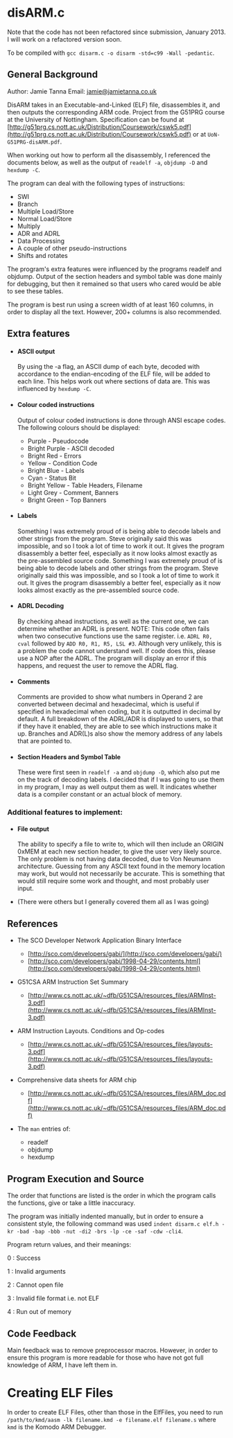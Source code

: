 disARM.c
========
 
Note that the code has not been refactored since submission, January 2013. I will work on a refactored version soon.

To be compiled with `gcc disarm.c -o disarm -std=c99 -Wall -pedantic`.

General Background 
------------------

Author: Jamie Tanna
Email:  jamie@jamietanna.co.uk

DisARM takes in an Executable-and-Linked (ELF) file, disassembles it, and then outputs the corresponding ARM code.
Project from the G51PRG course at the University of Nottingham. Specification can be found at [http://g51prg.cs.nott.ac.uk/Distribution/Coursework/cswk5.pdf](http://g51prg.cs.nott.ac.uk/Distribution/Coursework/cswk5.pdf) or at `UoN-G51PRG-disARM.pdf`.

When working out how to perform all the disassembly, I referenced the documents below, as well as the output of `readelf -a`, `objdump -D` and `hexdump -C`.

The program can deal with the following types of instructions:
 - SWI
 - Branch
 - Multiple Load/Store
 - Normal Load/Store
 - Multiply
 - ADR and ADRL
 - Data Processing
 - A couple of other pseudo-instructions
 - Shifts and rotates

The program's extra features were influenced by the programs readelf and objdump. Output of the section headers and symbol table was done mainly for debugging, but then it remained so that users who cared would be able to see these tables.

The program is best run using a screen width of at least 160 columns, in order to display all the text. However, 200+ columns is also recommended.

Extra features
--------------

 - #### ASCII output
   By using the -a flag, an ASCII dump of each byte, decoded with accordance to the endian-encoding of the ELF file, will be added to each line. This helps work out where sections of data are. This was influenced by `hexdump -C`.

 - #### Colour coded instructions
   Output of colour coded instructions is done through ANSI escape codes. The following colours should be displayed:
     - Purple        - Pseudocode
     - Bright Purple - ASCII decoded
     - Bright Red    - Errors
     - Yellow        - Condition Code
     - Bright Blue   - Labels
     - Cyan          - Status Bit
     - Bright Yellow - Table Headers, Filename
     - Light Grey    - Comment, Banners
     - Bright Green  - Top Banners

 - #### Labels
   Something I was extremely proud of is being able to decode labels and other strings from the program. Steve originally said this was impossible, and so I took a lot of time to work it out. It gives the program disassembly a better feel, especially as it now looks almost exactly as the pre-assembled source code.
   Something I was extremely proud of is being able to decode labels and other strings from the program. Steve originally said this was impossible, and so I took a lot of time to work it out. It gives the program disassembly a better feel, especially as it now looks almost exactly as the pre-assembled source code.

 - #### ADRL Decoding
   By checking ahead instructions, as well as the current one, we can determine whether an ADRL is present. NOTE: This code often fails when two consecutive functions use the same register. i.e. `ADRL R0, cval`  followed by `ADD R0, R1, R5, LSL #3`. Although very unlikely, this is a problem the code cannot understand well. If code does this, please use a NOP after the ADRL. The program will display an error if this happens, and request the user to remove the ADRL flag.

 - #### Comments
   Comments are provided to show what numbers in Operand 2 are converted between decimal and hexadecimal, which is useful if specified in hexadecimal when coding, but it is outputted in decimal by default. A full breakdown of the ADRL/ADR is displayed to users, so that if they have it enabled, they are able to see which instructions make it up. Branches and ADR(L)s also show the memory address of any labels that are pointed to.

 - #### Section Headers and Symbol Table
   These were first seen in `readelf -a` and `objdump -D`, which also put me on the track of decoding labels. I decided that if I was going to use them in my program, I may as well output them as well. It indicates whether data is a compiler constant or an actual block of memory.

### Additional features to implement:
 - #### File output

   The ability to specify a file to write to, which will then include an ORIGIN 0xMEM at each new section header, to give the user very likely source. The only problem is not having data decoded, due to Von Neumann architecture. Guessing from any ASCII text found in the memory location may work, but would not necessarily be accurate. This is something that would still require some work and thought, and most probably user input.
 - (There were others but I generally covered them all as I was going)


References
----------
 - The SCO Developer Network Application Binary Interface
    - [http://sco.com/developers/gabi/](http://sco.com/developers/gabi/)
    - [http://sco.com/developers/gabi/1998-04-29/contents.html](http://sco.com/developers/gabi/1998-04-29/contents.html)

 - G51CSA ARM Instruction Set Summary
    - [http://www.cs.nott.ac.uk/~dfb/G51CSA/resources_files/ARMInst-3.pdf](http://www.cs.nott.ac.uk/~dfb/G51CSA/resources_files/ARMInst-3.pdf)

 - ARM Instruction Layouts. Conditions and Op-codes
    - [http://www.cs.nott.ac.uk/~dfb/G51CSA/resources_files/layouts-3.pdf](http://www.cs.nott.ac.uk/~dfb/G51CSA/resources_files/layouts-3.pdf)

 - Comprehensive data sheets for ARM chip
    - [http://www.cs.nott.ac.uk/~dfb/G51CSA/resources_files/ARM_doc.pdf](http://www.cs.nott.ac.uk/~dfb/G51CSA/resources_files/ARM_doc.pdf)

 - The `man` entries of:
    - readelf
    - objdump
    - hexdump


Program Execution and Source
----------------------------

 The order that functions are listed is the order in which the program calls the functions, give or take a little inaccuracy.

 The program was initially indented manually, but in order to ensure a consistent style, the following command was used `indent disarm.c elf.h -kr -bad -bap -bbb -nut -di2 -brs -lp -ce -saf -cdw -cli4`.

 Program return values, and their meanings:
 
  0 :    Success

  1 :    Invalid arguments

  2 :    Cannot open file

  3 :    Invalid file format i.e. not ELF

  4 :    Run out of memory

Code Feedback
-------------
 Main feedback was to remove preprocessor macros. However, in order to ensure this program is more readable for those who have not got full knowledge of ARM, I have left them in.

Creating ELF Files
==================

In order to create ELF Files, other than those in the ElfFiles, you need to run `/path/to/kmd/aasm -lk filename.kmd -e filename.elf filename.s` where `kmd` is the Komodo ARM Debugger. 